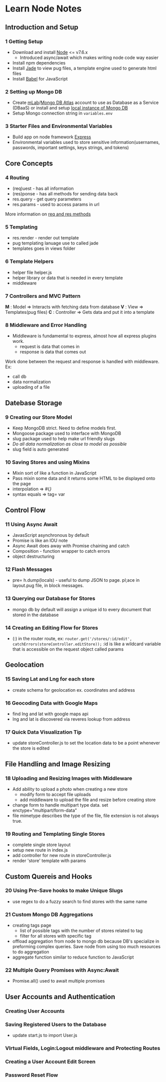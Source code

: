 # Learn Node Notes

## Introduction and Setup

### 1 Getting Setup
- Download and install [Node] <= v7.6.x
  - Introduced async/await which makes writing node code way easier
- Install npm dependencies
- Install [Jade] to view pug files, a template engine used to generate html files
- Install [Babel] for JavaScript

### 2 Setting up Mongo DB
- Create [mLab]/[Mongo DB Atlas] account to use as Database as a Service (DBaaS) or
  install and setup [local instance of Mongo DB]
- Setup Mongo connection string in `variables.env`

### 3 Starter Files and Environmental Variables
- Build app on node framework [Express]
- Environmental variables used to store sensitive information(usernames, passwords, important settings, keys strings, and tokens)

[Node]: http://www.hostingadvice.com/how-to/install-nodejs-ubuntu-14-04/#node-version-manager
[Jade]: https://packagecontrol.io/packages/Jade
[Babel]: https://packagecontrol.io/packages/Babel
[mLab]: https://mlab.com/
[Mongo DB Atlas]: https://www.mongodb.com/cloud/atlas
[local instance of Mongo DB]: https://www.digitalocean.com/community/tutorials/how-to-install-and-secure-mongodb-on-ubuntu-16-04
[Express]: https://expressjs.com/

## Core Concepts

### 4 Routing
- (req)uest - has all information
- (res)ponse - has all methods for sending data back
- res.query - get query parameters
- res.params - used to access params in url

More information on [req and res methods]

[req and res methods]: https://expressjs.com/en/4x/api.html

### 5 Templating
- res.render - render out template
- pug templating lanuage use to called jade
- templates goes in views folder

### 6 Template Helpers
- helper file helper.js
- helper library or data that is needed in every template
- middleware

### 7 Controllers and MVC Pattern
**M** : Model => Interacts with fetching data from database
**V** : View => Templates(pug files)
**C** : Controller => Gets data and put it into a template

### 8 Middleware and Error Handling
- Middleware is fundamental to express, almost how all express plugins work.
  - request is data that comes in
  - response is data that comes out

Work done between the request and response is handled with middleware.
Ex:
- call db
- data normalization
- uploading of a file

## Datebase Storage

### 9 Creating our Store Model
- Keep MongoDB strict. Need to define models first.
- Mongoose package used to interface with MongoDB
- slug package used to help make url friendly slugs
- *Do all data normalization as close to model as possible*
- slug field is auto generated

### 10 Saving Stores and using Mixins
- Mixin sort of like a function in JavaScript
- Pass mixin some data and it returns some HTML to be displayed onto the page
- interpolation => #{<var>}
- syntax equals => tag= var

## Control Flow

### 11 Using Async Await
- JavasScript asynchronous by default
- Promise is like an IOU note
- Async Await does away with Promise chaining and catch
- Composition - function wrapper to catch errors
- object destructuring

### 12 Flash Messages
- pre= h.dump(locals) - useful to dump JSON to page. pl;ace in layout.pug file, in block messages.

### 13 Querying our Database for Stores
- mongo db by default will assign a unique id to every document that stored in the database

### 14 Creating an Editing Flow for Stores
- (:<value>) in the router route, ex: `router.get('/stores/:id/edit', catchErrors(storeController.editStore));` :id is like a wildcard variable that is accessible on the request object called params

## Geolocation

### 15 Saving Lat and Lng for each store
- create schema for geolocation ex. coordinates and address

### 16 Geocoding Data with Google Maps
- find lng and lat with google maps api
- lng and lat is discovered via reveres lookup from address

### 17 Quick Data Visualization Tip
- update storeController.js to set the location data to be a point whenever the store is edited

## File Handling and Image Resizing

### 18 Uploading and Resizing Images with Middleware
- Add ability to upload a photo when creating a new store
  - modify form to accept file uploads
  - add middleware to upload the file and resize before creating store
- change form to handle multipart type data. set enctype="multipart/form-data"
- file mimetype describes the type of the file, file extension is not always true.

### 19 Routing and Templating Single Stores
- complete single store layout
- setup new route in index.js
- add controller for new route in storeController.js
- render 'store' template with params

## Custom Quereis and Hooks

### 20 Using Pre-Save hooks to make Unique Slugs
- use regex to do a fuzzy search to find stores with the same name

### 21 Custom Mongo DB Aggregations
- creating tags page
  - list of possible tags with the number of stores related to tag
  - filter for all stores with specific tag
- offload aggregation from node to mongo db because DB's specialize in preforming complex queries. Save node from using too much resources to do aggregation
- aggregate function similar to reduce function to JavaScript

### 22 Multiple Query Promises with Async:Await
- Promise.all() used to await multiple promises

## User Accounts and Authentication

### Creating User Accounts


### Saving Registered Users to the Database
- update start.js to import User.js

### VIrtual Fields, Login:Logout middleware and Protecting Routes


### Creating a User Account Edit Screen


### Password Reset Flow
